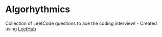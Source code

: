 # Algorhythmics
Collection of LeetCode questions to ace the coding interview! - Created using [LeetHub](https://github.com/QasimWani/LeetHub)
